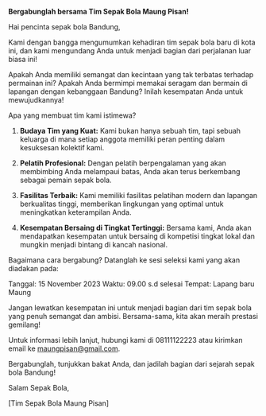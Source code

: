 **Bergabunglah bersama Tim Sepak Bola Maung Pisan!**

Hai pencinta sepak bola Bandung,

Kami dengan bangga mengumumkan kehadiran tim sepak bola baru di kota ini, dan kami mengundang Anda untuk menjadi bagian dari perjalanan luar biasa ini!

Apakah Anda memiliki semangat dan kecintaan yang tak terbatas terhadap permainan ini? Apakah Anda bermimpi memakai seragam dan bermain di lapangan dengan kebanggaan Bandung? Inilah kesempatan Anda untuk mewujudkannya!

Apa yang membuat tim kami istimewa?
1. **Budaya Tim yang Kuat:** Kami bukan hanya sebuah tim, tapi sebuah keluarga di mana setiap anggota memiliki peran penting dalam kesuksesan kolektif kami.

2. **Pelatih Profesional:** Dengan pelatih berpengalaman yang akan membimbing Anda melampaui batas, Anda akan terus berkembang sebagai pemain sepak bola.

3. **Fasilitas Terbaik:** Kami memiliki fasilitas pelatihan modern dan lapangan berkualitas tinggi, memberikan lingkungan yang optimal untuk meningkatkan keterampilan Anda.

4. **Kesempatan Bersaing di Tingkat Tertinggi:** Bersama kami, Anda akan mendapatkan kesempatan untuk bersaing di kompetisi tingkat lokal dan mungkin menjadi bintang di kancah nasional.

Bagaimana cara bergabung?
Datanglah ke sesi seleksi kami yang akan diadakan pada:

Tanggal: 15 November 2023
Waktu: 09.00 s.d selesai
Tempat: Lapang baru Maung

Jangan lewatkan kesempatan ini untuk menjadi bagian dari tim sepak bola yang penuh semangat dan ambisi. Bersama-sama, kita akan meraih prestasi gemilang!

Untuk informasi lebih lanjut, hubungi kami di 08111122223 atau kirimkan email ke maungpisan@gmail.com.

Bergabunglah, tunjukkan bakat Anda, dan jadilah bagian dari sejarah sepak bola Bandung!

Salam Sepak Bola,

[Tim Sepak Bola Maung Pisan]
